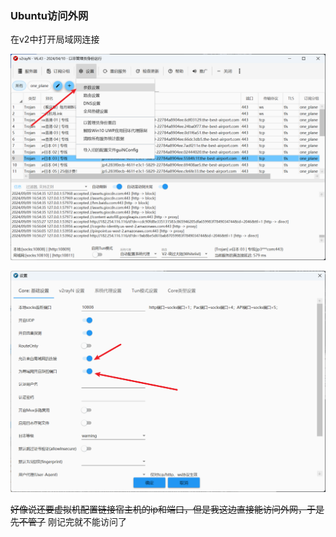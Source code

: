 ### Ubuntu访问外网

在v2中打开局域网连接

![image-20240909165655788](img/image-20240909165655788.png)

![image-20240909165713031](img/image-20240909165713031.png)

~~好像说还要虚拟机配置链接宿主机的ip和端口，但是我这边直接能访问外网，于是先不管了~~  刚记完就不能访问了